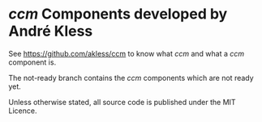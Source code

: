 # _ccm_ Components developed by André Kless

See https://github.com/akless/ccm to know what _ccm_ and what a _ccm_ component is.

The not-ready branch contains the _ccm_ components which are not ready yet.

Unless otherwise stated, all source code is published under the MIT Licence.
